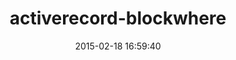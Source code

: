 ---
layout: post
title:  "activerecord-blockwhere"
repo:   "techscore/activerecord-blockwhere"
date:   2015-02-18 16:59:40
gemurl: https://github.com/techscore/activerecord-blockwhere
---